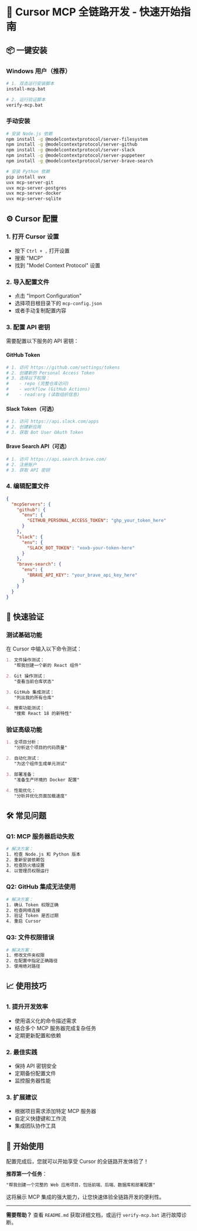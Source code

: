 # 🚀 Cursor MCP 全链路开发 - 快速开始指南

## 📦 一键安装

### Windows 用户（推荐）
```bash
# 1. 双击运行安装脚本
install-mcp.bat

# 2. 运行验证脚本
verify-mcp.bat
```

### 手动安装
```bash
# 安装 Node.js 依赖
npm install -g @modelcontextprotocol/server-filesystem
npm install -g @modelcontextprotocol/server-github
npm install -g @modelcontextprotocol/server-slack
npm install -g @modelcontextprotocol/server-puppeteer
npm install -g @modelcontextprotocol/server-brave-search

# 安装 Python 依赖
pip install uvx
uvx mcp-server-git
uvx mcp-server-postgres
uvx mcp-server-docker
uvx mcp-server-sqlite
```

## ⚙️ Cursor 配置

### 1. 打开 Cursor 设置
- 按下 `Ctrl + ,` 打开设置
- 搜索 "MCP"
- 找到 "Model Context Protocol" 设置

### 2. 导入配置文件
- 点击 "Import Configuration"
- 选择项目根目录下的 `mcp-config.json`
- 或者手动复制配置内容

### 3. 配置 API 密钥
需要配置以下服务的 API 密钥：

#### GitHub Token
```bash
# 1. 访问 https://github.com/settings/tokens
# 2. 创建新的 Personal Access Token
# 3. 选择以下权限：
#    - repo (完整仓库访问)
#    - workflow (GitHub Actions)
#    - read:org (读取组织信息)
```

#### Slack Token（可选）
```bash
# 1. 访问 https://api.slack.com/apps
# 2. 创建新应用
# 3. 获取 Bot User OAuth Token
```

#### Brave Search API（可选）
```bash
# 1. 访问 https://api.search.brave.com/
# 2. 注册账户
# 3. 获取 API 密钥
```

### 4. 编辑配置文件
```json
{
  "mcpServers": {
    "github": {
      "env": {
        "GITHUB_PERSONAL_ACCESS_TOKEN": "ghp_your_token_here"
      }
    },
    "slack": {
      "env": {
        "SLACK_BOT_TOKEN": "xoxb-your-token-here"
      }
    },
    "brave-search": {
      "env": {
        "BRAVE_API_KEY": "your_brave_api_key_here"
      }
    }
  }
}
```

## 🎯 快速验证

### 测试基础功能
在 Cursor 中输入以下命令测试：

```markdown
1. 文件操作测试：
   "帮我创建一个新的 React 组件"

2. Git 操作测试：
   "查看当前仓库状态"

3. GitHub 集成测试：
   "列出我的所有仓库"

4. 搜索功能测试：
   "搜索 React 18 的新特性"
```

### 验证高级功能
```markdown
1. 全项目分析：
   "分析这个项目的代码质量"

2. 自动化测试：
   "为这个组件生成单元测试"

3. 部署准备：
   "准备生产环境的 Docker 配置"

4. 性能优化：
   "分析并优化页面加载速度"
```

## 🛠️ 常见问题

### Q1: MCP 服务器启动失败
```bash
# 解决方案：
1. 检查 Node.js 和 Python 版本
2. 重新安装依赖包
3. 检查防火墙设置
4. 以管理员权限运行
```

### Q2: GitHub 集成无法使用
```bash
# 解决方案：
1. 确认 Token 权限正确
2. 检查网络连接
3. 验证 Token 是否过期
4. 重启 Cursor
```

### Q3: 文件权限错误
```bash
# 解决方案：
1. 修改文件夹权限
2. 在配置中指定正确路径
3. 使用绝对路径
```

## 📈 使用技巧

### 1. 提升开发效率
- 使用语义化的命令描述需求
- 结合多个 MCP 服务器完成复杂任务
- 定期更新配置和依赖

### 2. 最佳实践
- 保持 API 密钥安全
- 定期备份配置文件
- 监控服务器性能

### 3. 扩展建议
- 根据项目需求添加特定 MCP 服务器
- 自定义快捷键和工作流
- 集成团队协作工具

## 🎉 开始使用

配置完成后，您就可以开始享受 Cursor 的全链路开发体验了！

**推荐第一个任务**：
```markdown
"帮我创建一个完整的 Web 应用项目，包括前端、后端、数据库和部署配置"
```

这将展示 MCP 集成的强大能力，让您快速体验全链路开发的便利性。

---

**需要帮助？** 查看 `README.md` 获取详细文档，或运行 `verify-mcp.bat` 进行故障诊断。 